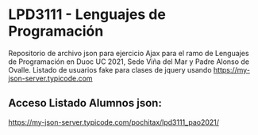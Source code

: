 # LPD3111 - Lenguajes de Programación
Repositorio de archivo json para ejercicio Ajax para el ramo de Lenguajes de Programación en Duoc UC 2021, Sede Viña del Mar y Padre Alonso de Ovalle.
Listado de usuarios fake para clases de jquery usando https://my-json-server.typicode.com

## Acceso Listado Alumnos json: 
https://my-json-server.typicode.com/pochitax/lpd3111_pao2021/